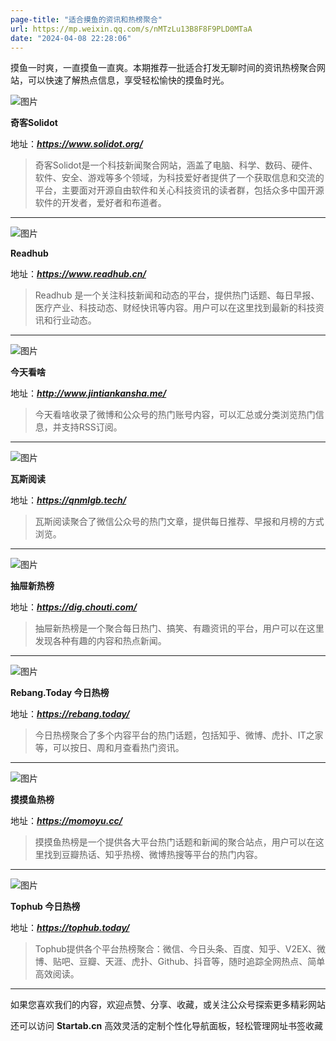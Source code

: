 ```yaml
---
page-title: "适合摸鱼的资讯和热榜聚合"
url: https://mp.weixin.qq.com/s/nMTzLu13B8F8F9PLD0MTaA
date: "2024-04-08 22:28:06"
---
```

摸鱼一时爽，一直摸鱼一直爽。本期推荐一批适合打发无聊时间的资讯热榜聚合网站，可以快速了解热点信息，享受轻松愉快的摸鱼时光。

![图片](https://mmbiz.qpic.cn/sz_mmbiz_png/qUH224e97K10AdGolbmJvQgD8yQibBFkPtaXbpFcq3ibNj0bgzEwhZQNGt5pzphCVqf4ia8oXmMuACaay6KBeLIeQ/640?wx_fmt=png&from=appmsg)

**奇客Solidot**  

地址：***https://www.solidot.org/***

> 奇客Solidot是一个科技新闻聚合网站，涵盖了电脑、科学、数码、硬件、软件、安全、游戏等多个领域，为科技爱好者提供了一个获取信息和交流的平台，主要面对开源自由软件和关心科技资讯的读者群，包括众多中国开源软件的开发者，爱好者和布道者。

---

![图片](https://mmbiz.qpic.cn/sz_mmbiz_png/qUH224e97K10AdGolbmJvQgD8yQibBFkPdWgC7RHOQca05xOtUZwJHzEGARVj1PkNC6SzluhTzFOd3ibUSjDPArg/640?wx_fmt=png&from=appmsg&tp=webp&wxfrom=5&wx_lazy=1&wx_co=1)

**Readhub**  

地址：***https://www.readhub.cn/***

> Readhub 是一个关注科技新闻和动态的平台，提供热门话题、每日早报、医疗产业、科技动态、财经快讯等内容。用户可以在这里找到最新的科技资讯和行业动态。

---

![图片](https://mmbiz.qpic.cn/sz_mmbiz_png/qUH224e97K10AdGolbmJvQgD8yQibBFkPGJduGkibGVhAb2PGJllxfFmRpicz5zbGjvgWq3LJNYxYBeC4UVCR9kJw/640?wx_fmt=png&from=appmsg&tp=webp&wxfrom=5&wx_lazy=1&wx_co=1)

**今天看啥**  

地址：***http://www.jintiankansha.me/***

> 今天看啥收录了微博和公众号的热门账号内容，可以汇总或分类浏览热门信息，并支持RSS订阅。

---

![图片](https://mmbiz.qpic.cn/sz_mmbiz_png/qUH224e97K10AdGolbmJvQgD8yQibBFkPLw8t0ymrickw0DmGJK8wt9uwhJNFbicbClIIREzxYaJnOMSHeGtqOsRQ/640?wx_fmt=png&from=appmsg&tp=webp&wxfrom=5&wx_lazy=1&wx_co=1)

**瓦斯阅读**  

地址：***https://qnmlgb.tech/***

> 瓦斯阅读聚合了微信公众号的热门文章，提供每日推荐、早报和月榜的方式浏览。

---

![图片](https://mmbiz.qpic.cn/sz_mmbiz_png/qUH224e97K10AdGolbmJvQgD8yQibBFkP7a62bKC0oXctp28cI8vkibiaMD6Aeia3WAGtOesQqEPMmOwYEA3A6TYVw/640?wx_fmt=png&from=appmsg&tp=webp&wxfrom=5&wx_lazy=1&wx_co=1)

**抽屉新热榜**  

地址：***https://dig.chouti.com/***

> 抽屉新热榜是一个聚合每日热门、搞笑、有趣资讯的平台，用户可以在这里发现各种有趣的内容和热点新闻。

---

![图片](https://mmbiz.qpic.cn/sz_mmbiz_png/qUH224e97K10AdGolbmJvQgD8yQibBFkPnBXvMZXSHWxLmiaQ6APFfx5X1mjbI9NppcsKRIACC4PY7N744b9nzSQ/640?wx_fmt=png&from=appmsg&tp=webp&wxfrom=5&wx_lazy=1&wx_co=1)

**Rebang.Today 今日热榜**  

地址：***https://rebang.today/***

> 今日热榜聚合了多个内容平台的热门话题，包括知乎、微博、虎扑、IT之家等，可以按日、周和月查看热门资讯。

---

![图片](https://mmbiz.qpic.cn/sz_mmbiz_png/qUH224e97K10AdGolbmJvQgD8yQibBFkPRnTSfdH6Mbf8CicSiatJ6sd9dNMeNqDug00RZAS1QKzqPF7ibtdibmAgog/640?wx_fmt=png&from=appmsg)

**摸摸鱼热榜**  

地址：***https://momoyu.cc/***

> 摸摸鱼热榜是一个提供各大平台热门话题和新闻的聚合站点，用户可以在这里找到豆瓣热话、知乎热榜、微博热搜等平台的热门内容。

---

![图片](https://mmbiz.qpic.cn/sz_mmbiz_png/qUH224e97K10AdGolbmJvQgD8yQibBFkPiczo9IYDf60xzLPucgAqKQUeyAEHOXMqGmOpMCERz06EL6LcibgAs03A/640?wx_fmt=png&from=appmsg)

**Tophub 今日热榜**  

地址：***https://tophub.today/***

> Tophub提供各个平台热榜聚合：微信、今日头条、百度、知乎、V2EX、微博、贴吧、豆瓣、天涯、虎扑、Github、抖音等，随时追踪全网热点、简单高效阅读。

---

如果您喜欢我们的内容，欢迎点赞、分享、收藏，或关注公众号探索更多精彩网站

还可以访问 **Startab.cn** 高效灵活的定制个性化导航面板，轻松管理网址书签收藏